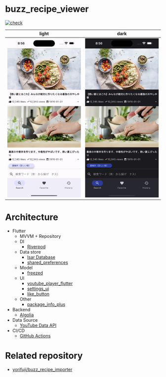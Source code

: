 # buzz_recipe_viewer

[![check](https://github.com/yorifuji/buzz_recipe_viewer/actions/workflows/check.yml/badge.svg?branch=main)](https://github.com/yorifuji/buzz_recipe_viewer/actions/workflows/check.yml)

| light                         | dark                          |
| ----------------------------- | ----------------------------- |
| ![](./images/screenshot1.png) | ![](./images/screenshot2.png) |

# Architecture

- Flutter
  - MVVM + Repository
  - DI
    - [Riverpod](https://riverpod.dev/)
  - Data store
    - [Isar Database](https://isar.dev/ja/)
    - [shared_preferences](https://pub.dev/packages/shared_preferences)
  - Model
    - [freezed](https://pub.dev/packages/freezed)
  - UI
    - [youtube_player_flutter](https://pub.dev/packages/youtube_player_flutter)
    - [settings_ui](https://pub.dev/packages/settings_ui)
    - [like_button](https://pub.dev/packages/like_button)
  - Other
    - [package_info_plus](https://pub.dev/packages/package_info_plus)
- Backend
  - [Algolia](https://www.algolia.com/)
- Data Source
  - [YouTube Data API](https://developers.google.com/youtube/v3)
- CI/CD
  - [GitHub Actions](https://github.co.jp/features/actions)

# Related repository

- [yorifuji/buzz_recipe_importer](https://github.com/yorifuji/buzz_recipe_importer)
